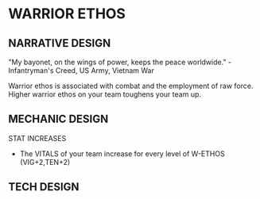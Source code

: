 WARRIOR ETHOS
===

NARRATIVE DESIGN
---

"My bayonet, on the wings of power, keeps the peace worldwide." - Infantryman's Creed, US Army, Vietnam War

Warrior ethos is associated with combat and the employment of raw force. Higher warrior ethos on your team toughens your team up.

MECHANIC DESIGN
---

STAT INCREASES

 - The VITALS of your team increase for every level of W-ETHOS (VIG+2,TEN+2)

TECH DESIGN
---
